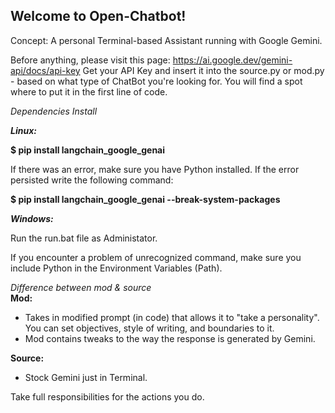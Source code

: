 ## Welcome to Open-Chatbot!

Concept: A personal Terminal-based Assistant running with Google Gemini. 

Before anything, please visit this page: https://ai.google.dev/gemini-api/docs/api-key
Get your API Key and insert it into the source.py or mod.py - based on what type of ChatBot you're looking for. 
You will find a spot where to put it in the first line of code.

*Dependencies Install<br />*

***Linux:<br />***

**$ pip install langchain_google_genai**

If there was an error, make sure you have Python installed.
If the error persisted write the following command:

**$ pip install langchain_google_genai --break-system-packages**

***Windows:<br />***

Run the run.bat file as Administator.

If you encounter a problem of unrecognized command, make sure you include Python in the Environment Variables (Path).

*Difference between mod & source <br />*
**Mod:**
- Takes in modified prompt (in code) that allows it to "take a personality". You can set objectives, style of writing, and boundaries to it.
- Mod contains tweaks to the way the response is generated by Gemini.

**Source:**
- Stock Gemini just in Terminal.

Take full responsibilities for the actions you do.
